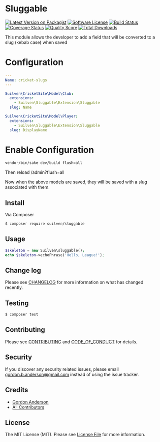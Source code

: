 # Sluggable

[![Latest Version on Packagist][ico-version]][link-packagist]
[![Software License][ico-license]](LICENSE.md)
[![Build Status][ico-travis]][link-travis]
[![Coverage Status][ico-scrutinizer]][link-scrutinizer]
[![Quality Score][ico-code-quality]][link-code-quality]
[![Total Downloads][ico-downloads]][link-downloads]

This module allows the developer to add a field that will be converted to a slug (kebab case) when saved

# Configuration
```yml
---
Name: cricket-slugs
---

Suilven\CricketSite\Model\Club:
  extensions:
    - Suilven\Sluggable\Extension\Sluggable
  slug: Name

Suilven\CricketSite\Model\Player:
  extensions:
    - Suilven\Sluggable\Extension\Sluggable
  slug: DisplayName
```

# Enable Configuration
```bash
vendor/bin/sake dev/build flush=all
```
Then reload /admin?flush=all

Now when the above models are saved, they will be saved with a slug associated with them.



## Install

Via Composer

``` bash
$ composer require suilven/sluggable
```

## Usage

``` php
$skeleton = new Suilven\sluggable();
echo $skeleton->echoPhrase('Hello, League!');
```

## Change log

Please see [CHANGELOG](CHANGELOG.md) for more information on what has changed recently.

## Testing

``` bash
$ composer test
```

## Contributing

Please see [CONTRIBUTING](CONTRIBUTING.md) and [CODE_OF_CONDUCT](CODE_OF_CONDUCT.md) for details.

## Security

If you discover any security related issues, please email gordon.b.anderson@gmail.com instead of using the issue tracker.

## Credits

- [Gordon Anderson][link-author]
- [All Contributors][link-contributors]

## License

The MIT License (MIT). Please see [License File](LICENSE.md) for more information.

[ico-version]: https://img.shields.io/packagist/v/suilven/sluggable.svg?style=flat-square
[ico-license]: https://img.shields.io/badge/license-MIT-brightgreen.svg?style=flat-square
[ico-travis]: https://img.shields.io/travis/suilven/sluggable/master.svg?style=flat-square
[ico-scrutinizer]: https://img.shields.io/scrutinizer/coverage/g/suilven/sluggable.svg?style=flat-square
[ico-code-quality]: https://img.shields.io/scrutinizer/g/suilven/sluggable.svg?style=flat-square
[ico-downloads]: https://img.shields.io/packagist/dt/suilven/sluggable.svg?style=flat-square

[link-packagist]: https://packagist.org/packages/suilven/sluggable
[link-travis]: https://travis-ci.org/suilven/sluggable
[link-scrutinizer]: https://scrutinizer-ci.com/g/suilven/sluggable/code-structure
[link-code-quality]: https://scrutinizer-ci.com/g/suilven/sluggable
[link-downloads]: https://packagist.org/packages/suilven/sluggable
[link-author]: https://github.com/gordonbanderson
[link-contributors]: ../../contributors
